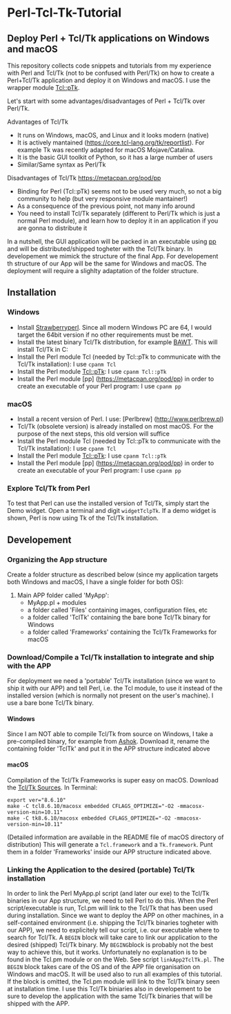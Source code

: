 # Perl-Tcl-Tk-Tutorial
## Deploy Perl + Tcl/Tk applications on Windows and macOS

This repository collects code snippets and tutorials from my experience with Perl and Tcl/Tk (not to be confused with Perl/Tk) on how to create a Perl+Tcl/Tk application and deploy it on Windows and macOS. I use the wrapper module [Tcl::pTk](https://metacpan.org/release/Tcl-pTk).

Let's start with some advantages/disadvantages of Perl + Tcl/Tk over Perl/Tk.

Advantages of Tcl/Tk

- It runs on Windows, macOS, and Linux and it looks modern (native)
- It is actively mantained (https://core.tcl-lang.org/tk/reportlist). For example Tk was recently adapted for macOS Mojave/Catalina.
- It is the basic GUI toolkit of Python, so it has a large number of users
- Similar/Same syntax as Perl/Tk

Disadvantages of Tcl/Tk https://metacpan.org/pod/pp

- Binding for Perl (Tcl::pTk) seems not to be used very much, so not a big community to help (but very responsive module mantainer!)
- As a consequence of the previous point, not many info around
- You need to install Tcl/Tk separately (different to Perl/Tk which is just a normal Perl module), and learn how to deploy it in an application if you are gonna to distribute it

In a nutshell, the GUI application will be packed in an executable using [pp](https://metacpan.org/pod/pp) and will be distributed/shipped togheter with the Tcl/Tk binary. In developement we mimick the structure of the final App. For developement th structure of our App will be the same for Windows and macOS. The deployment will require a slighlty adaptation of the folder structure.

## Installation
### Windows
- Install [Strawberryperl](http://strawberryperl.com/). Since all modern Windows PC are 64, I would target the 64bit version if no other requirements must be met.
- Install the latest binary Tcl/Tk distribution, for example [BAWT](http://www.bawt.tcl3d.org/). This will install Tcl/Tk in C:
- Install the Perl module Tcl (needed by Tcl::pTk to communicate with the Tcl/Tk installation): I use `cpanm Tcl`
- Install the Perl module [Tcl::pTk](https://metacpan.org/release/Tcl-pTk): I use `cpanm Tcl::pTk`
- Install the Perl module [pp] (https://metacpan.org/pod/pp) in order to create an executable of your Perl program: I use `cpanm pp`

### macOS
- Install a recent version of Perl. I use: [Perlbrew] (http://www.perlbrew.pl)
- Tcl/Tk (obsolete version) is already installed on most macOS. For the purpose of the next steps, this old version will suffice
- Install the Perl module Tcl (needed by Tcl::pTk to communicate with the Tcl/Tk installation): I use `cpanm Tcl`
- Install the Perl module [Tcl::pTk](https://metacpan.org/release/Tcl-pTk): I use `cpanm Tcl::pTk`
- Install the Perl module [pp] (https://metacpan.org/pod/pp) in order to create an executable of your Perl program: I use `cpanm pp`

### Explore Tcl/Tk from Perl
To test that Perl can use the installed version of Tcl/Tk, simply start the Demo widget. Open a terminal and digit `widgetTclpTk`. If a demo widget is shown, Perl is now using Tk of the Tcl/Tk installation. 

## Developement
### Organizing the App structure
Create a folder structure as described below (since my application targets both Windows and macOS, I have a single folder for both OS):
1. Main APP folder called 'MyApp':
   - MyApp.pl + modules
   - a folder called 'Files' containing images, configuration files, etc
   - a folder called 'TclTk' containing the bare bone Tcl/Tk binary for Windows
   - a folder called 'Frameworks' containing the Tcl/Tk Frameworks for macOS

### Download/Compile a Tcl/Tk installation to integrate and ship with the APP
For deployment we need a 'portable' Tcl/Tk installation (since we want to ship it with our APP) and tell Perl, i.e. the Tcl module, to use it instead of the installed version (which is normally not present on the user's machine). I use a bare bone Tcl/Tk binary. 

#### Windows
Since I am NOT able to compile Tcl/Tk from source on Windows, I take a pre-compiled binary, for example from [Ashok](https://sourceforge.net/projects/magicsplat/files/barebones-tcl/). Download it, rename the containing folder 'TclTk' and put it in the APP structure indicated above

#### macOS
Compilation of the Tcl/Tk Frameworks is super easy on macOS. Download the [Tcl/Tk Sources](https://www.tcl.tk/software/tcltk/download.html). In Terminal:
`````
export ver="8.6.10"
make -C tcl8.6.10/macosx embedded CFLAGS_OPTIMIZE="-O2 -mmacosx-version-min=10.11"
make -C tk8.6.10/macosx embedded CFLAGS_OPTIMIZE="-O2 -mmacosx-version-min=10.11"
`````

(Detailed information are available in the README file of macOS directory of distribution)
This will generate a `Tcl.framework` and a `Tk.framework`. Punt them in a folder 'Frameworks' inside our APP structure indicated above.

### Linking the Application to the desired (portable) Tcl/Tk installation
In order to link the Perl MyApp.pl script (and later our exe) to the Tcl/Tk binaries in our App structure, we need to tell Perl to do this. When the Perl script/executable is run, Tcl.pm will link to the Tcl/Tk that has been used during installation. Since we want to deploy the APP on other machines, in a self-contained environment (i.e. shipping the Tcl/Tk binaries togheter with our APP), we need to explicitely tell our script, i.e. our executable where to search for Tcl/Tk. A `BEGIN` block will take care to link our application to the desired (shipped) Tcl/Tk binary. My `BEGING`block is probably not the best way to achieve this, but it works. Unfortunately no explanation is to be found in the Tcl.pm module or on the Web. See script `linkApp2TclTk.pl`. The `BEGIN` block takes care of the OS and of the APP file organisation on Windows and macOS. It will be used also to run all examples of this tutorial. If the block is omitted, the Tcl.pm module will link to the Tcl/Tk binary seen at installation time. I use this Tcl/Tk biniaries also in developement to be sure to develop the application with the same Tcl/Tk binaries that will be shipped with the APP.





